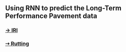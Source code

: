 ## Using RNN to predict the Long-Term Performance Pavement data



### [→ IRI](./IRI) 

### [⇢ Rutting](./Rutting)







